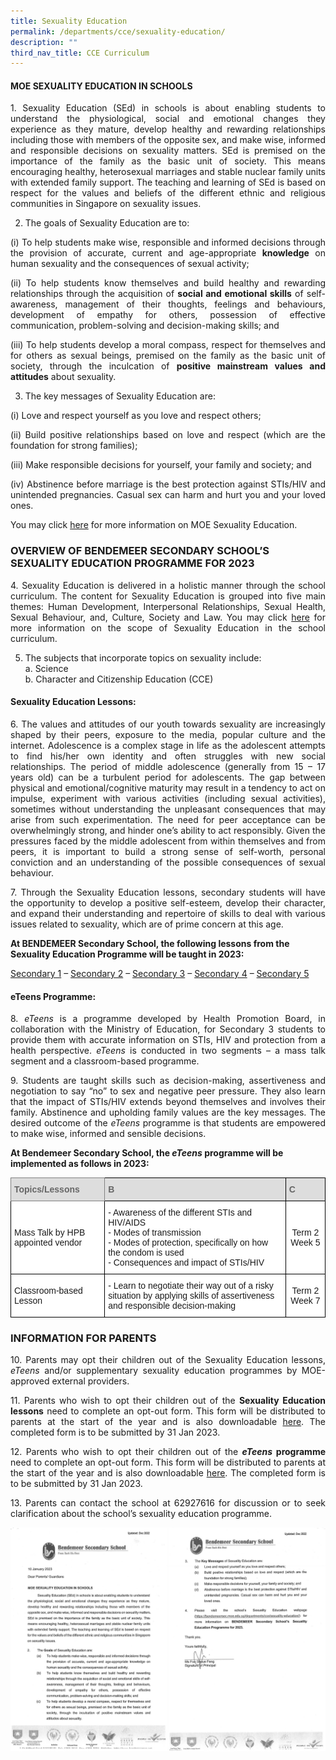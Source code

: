 ```yaml
---
title: Sexuality Education
permalink: /departments/cce/sexuality-education/
description: ""
third_nav_title: CCE Curriculum
---
```


#### MOE SEXUALITY EDUCATION IN SCHOOLS

<p style="text-align:justify">1.   Sexuality Education (SEd) in schools is about enabling students to understand the physiological, social and emotional changes they experience as they mature, develop healthy and rewarding relationships including those with members of the opposite sex, and make wise, informed and responsible decisions on sexuality matters. SEd is premised on the importance of the family as the basic unit of society. This means encouraging healthy, heterosexual marriages and stable nuclear family units with extended family support. The teaching and learning of SEd is based on respect for the values and beliefs of the different ethnic and religious communities in Singapore on sexuality issues.</p>

2.   The goals of Sexuality Education are to:

<p style="text-align:justify">(i) To help students make wise, responsible and informed decisions through the provision of accurate, current and age-appropriate <b>knowledge</b> on human sexuality and the consequences of sexual activity;</p>

<p style="text-align:justify">(ii) To help students know themselves and build healthy and rewarding relationships through the acquisition of <b>social and emotional skills</b> of self-awareness, management of their thoughts, feelings and behaviours, development of empathy for others, possession of effective communication, problem-solving and decision-making skills; and</p>

<p style="text-align:justify">(iii) To help students develop a moral compass, respect for themselves and for others as sexual beings, premised on the family as the basic unit of society, through the inculcation of <b>positive mainstream values and attitudes</b> about sexuality.</p>

3.   The key messages of Sexuality Education are:

(i) Love and respect yourself as you love and respect others;
<p style="text-align:justify">(ii) Build positive relationships based on love and respect (which are the foundation for strong families);</p>
<p style="text-align:justify">(iii) Make responsible decisions for yourself, your family and society; and</p>
<p style="text-align:justify">(iv) Abstinence before marriage is the best protection against STIs/HIV and unintended pregnancies. Casual sex can harm and hurt you and your loved ones.</p>


You may click [here](https://go.gov.sg/moe-sexuality-education) for more information on MOE Sexuality Education.

### OVERVIEW OF BENDEMEER SECONDARY SCHOOL’S SEXUALITY EDUCATION PROGRAMME FOR 2023

<!--
4.   Sexuality Education is delivered in a holistic manner through the school curriculum. The content for Sexuality Education is grouped into five main themes: Human Development, Interpersonal Relationships, Sexual Health, Sexual Behaviour, and, Culture, Society and Law. You may click [here](https://www.moe.gov.sg/education-in-sg/our-programmes/sexuality-education/scope-and-teaching-approach) for more information on the scope of Sexuality Education in the school curriculum.
-->

<p style="text-align:justify">4.   Sexuality Education is delivered in a holistic manner through the school curriculum. The content for Sexuality Education is grouped into five main themes: Human Development, Interpersonal Relationships, Sexual Health, Sexual Behaviour, and, Culture, Society and Law. You may click <a href="https://go.gov.sg/moe-sexuality-education-scope">here</a> for more information on the scope of Sexuality Education in the school curriculum.</p>

5.   The subjects that incorporate topics on sexuality include: <br>
	a. Science <br>
	b. Character and Citizenship Education (CCE)

#### Sexuality Education Lessons:

<p style="text-align:justify">6.   The values and attitudes of our youth towards sexuality are increasingly shaped by their peers, exposure to the media, popular culture and the internet. Adolescence is a complex stage in life as the adolescent attempts to find his/her own identity and often struggles with new social relationships. The period of middle adolescence (generally from 15 – 17 years old) can be a turbulent period for adolescents. The gap between physical and emotional/cognitive maturity may result in a tendency to act on impulse, experiment with various activities (including sexual activities), sometimes without understanding the unpleasant consequences that may arise from such experimentation. The need for peer acceptance can be overwhelmingly strong, and hinder one’s ability to act responsibly.  Given the pressures faced by the middle adolescent from within themselves and from peers, it is important to build a strong sense of self-worth, personal conviction and an understanding of the possible consequences of sexual behaviour.</p>

<p style="text-align:justify">7.   Through the Sexuality Education lessons, secondary students will have the opportunity to develop a positive self-esteem, develop their character, and expand their understanding and repertoire of skills to deal with various issues related to sexuality, which are of prime concern at this age.</p>

**At BENDEMEER Secondary School, the following lessons from the Sexuality Education Programme will be taught in 2023:**

[Secondary 1](/files/Departments/cce-sexualityedu-lesson-sec1.pdf) – [Secondary 2](/files/Departments/cce-sexualityedu-lesson-sec2.pdf) – [Secondary 3](/files/Departments/cce-sexualityedu-lesson-sec3.pdf) – [Secondary 4](/files/Departments/cce-sexualityedu-lesson-sec4.pdf) – [Secondary 5](/files/Departments/cce-sexualityedu-lesson-sec5.pdf) 


#### eTeens Programme:

<p style="text-align:justify">8.   <i>eTeens</i> is a programme developed by Health Promotion Board, in collaboration with the Ministry of Education, for Secondary 3 students to provide them with accurate information on STIs, HIV and protection from a health perspective.  <i>eTeens</i> is conducted in two segments – a mass talk segment and a classroom-based programme.</p>

<p style="text-align:justify">9.   Students are taught skills such as decision-making, assertiveness and negotiation to say “no” to sex and negative peer pressure. They also learn that the impact of STIs/HIV extends beyond themselves and involves their family. Abstinence and upholding family values are the key messages. The desired outcome of the <i>eTeens</i> programme is that students are empowered to make wise, informed and sensible decisions.</p>

**At Bendemeer Secondary School, the *eTeens* programme will be implemented as follows in 2023:**

<style type="text/css">
.tg  {border-collapse:collapse;border-spacing:0;}
.tg td{border-color:black;border-style:solid;border-width:1px;font-family:Arial, sans-serif;font-size:14px;
  overflow:hidden;padding:10px 5px;word-break:normal;}
.tg th{border-color:black;border-style:solid;border-width:1px;font-family:Arial, sans-serif;font-size:14px;
  font-weight:normal;overflow:hidden;padding:10px 5px;word-break:normal;}
.tg .tg-9ab4{background-color:#DDD;border-color:inherit;color:#666;font-weight:bold;text-align:left;vertical-align:middle}
.tg .tg-f8vp{background-color:#DDD;color:#666;font-weight:bold;text-align:left;vertical-align:middle}
.tg .tg-zr06{background-color:#FFF;text-align:left;vertical-align:middle}
.tg .tg-ktyi{background-color:#FFF;text-align:left;vertical-align:top}
.tg .tg-f4yw{background-color:#FFF;text-align:center;vertical-align:middle}
</style>
<table class="tg">
<thead>
  <tr>
    <th class="tg-9ab4"><span style="color:#666;background-color:#DDD">Topics/Lessons</span></th>
    <th class="tg-f8vp"><span style="color:#666;background-color:#DDD">B</span></th>
    <th class="tg-f8vp"><span style="color:#666;background-color:#DDD">C</span></th>
  </tr>
</thead>
<tbody>
  <tr>
    <td class="tg-zr06">Mass Talk by HPB appointed vendor<br></td>
    <td class="tg-ktyi"><span style="background-color:initial">- Awareness of the different STIs and HIV/AIDS</span><br><span style="background-color:initial">- Modes of transmission</span><br><span style="background-color:initial">- Modes of protection, specifically on how the condom is used</span><br><span style="background-color:initial">- Consequences and impact of STIs/HIV</span></td>
    <td class="tg-f4yw">Term 2 Week 5<br></td>
  </tr>
  <tr>
    <td class="tg-zr06">Classroom-based Lesson<br></td>
    <td class="tg-ktyi">- Learn to negotiate their way out of a risky situation by applying skills of assertiveness and responsible decision-making</td>
    <td class="tg-f4yw">Term 2 Week 7</td>
  </tr>
</tbody>
</table>

### INFORMATION FOR PARENTS

<p style="text-align:justify">10.   Parents may opt their children out of the Sexuality Education lessons,  <i>eTeens</i> and/or supplementary sexuality education programmes by MOE-approved external providers.</p>

<p style="text-align:justify">11.   Parents who wish to opt their children out of the <b>Sexuality Education lessons</b> need to complete an opt-out form. This form will be distributed to parents at the start of the year and is also downloadable <a href="/files/Departments/cce-sexualityedu-annexa-optout.pdf">here</a>. The completed form is to be submitted by 31 Jan 2023.</p>

<p style="text-align:justify">12.   Parents who wish to opt their children out of the <b><i>eTeens</i> programme</b> need to complete an opt-out form. This form will be distributed to parents at the start of the year and is also downloadable  <a href="/files/Departments/cce-sexualityedu-annexb-optout.pdf">here</a>.  The completed form is to be submitted by 31 Jan 2023.</p>

<p style="text-align:justify">13.   Parents can contact the school at 62927616 for discussion or to seek clarification about the school’s sexuality education programme.</p>


![Letter to Parents](/images/Departments/cce-sep-lettertoparents2.jpg)